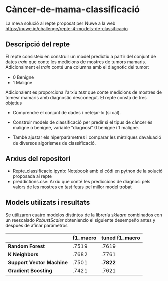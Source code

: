 # Càncer-de-mama-classificació

La meva soluciò al repte proposat per Nuwe a la  web https://nuwe.io/challenge/repte-4-models-de-classificacio

## Descripció del repte
El repte consisteix en construir un model predictiu a partir del conjunt de dates _train_ que conte les medicions de mostres de tumors mamaris. Adicionalment el _train_ conté una columna amb el diagnotic del tumor:

* 0 Benigne
* 1 Maligne


Adicionalent es proporciona l'arxiu _test_ que conte medicions de mostres de tomesr mamaris amb diagnostic desconegut. El repte consta de tres objetius

* Comprendre el conjunt de dades i netejar-lo (si cal).

* Construir models de classificació per predir si el tipus de càncer és maligne o benigne, variable "diagnosi" 0 benigne i 1 maligne.

* També ajustar els hiperparàmetres i comparar les mètriques davaluació de diversos algorismes de classificació.

## Arxius del repositori

* Repte_classificacio.ipynb: Notebook amb el códi en python de la solució proposada al repte
* preddictions.csv: Arxiu que conté les prediccions de diagnosi pels valors de les mostres en _test_ fetas pel millor model trobat 


## Models utilizats i resultats
Se utilizaron cuatro modelos distintos de la librería _sklearn_ combinados con un reescalado _RobustScaler_ obteniendo el siguiente desempeño antes y después de afinar parámetros

|                            | **f1_macro** | **tuned f1_macro** |
|----------------------------|--------------|--------------------|
| **Random Forest**          | .7519        | .7619              |
| **K Neighbors**            | .7682        | .7761              |
| **Support Vector Machine** | .7501        | **.7822**          |
| **Gradient Boosting**      | .7421        | .7621              |
